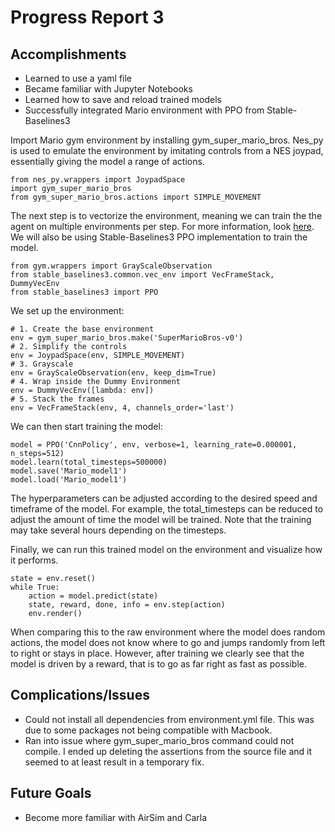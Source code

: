 # Progress Report 3
## Accomplishments
  * Learned to use a yaml file
  * Became familiar with Jupyter Notebooks
  * Learned how to save and reload trained models
  * Successfully integrated Mario environment with PPO from Stable-Baselines3

Import Mario gym environment by installing gym_super_mario_bros. Nes_py is used to emulate the environment by imitating controls from a NES joypad, essentially giving the model a range of actions.
```
from nes_py.wrappers import JoypadSpace
import gym_super_mario_bros
from gym_super_mario_bros.actions import SIMPLE_MOVEMENT
```
The next step is to vectorize the environment, meaning we can train the the agent on multiple environments per step. For more information, look [here](https://stable-baselines.readthedocs.io/en/master/guide/vec_envs.html). We will also be using Stable-Baselines3 PPO implementation to train the model.

```
from gym.wrappers import GrayScaleObservation
from stable_baselines3.common.vec_env import VecFrameStack, DummyVecEnv
from stable_baselines3 import PPO
```
We set up the environment:
```
# 1. Create the base environment
env = gym_super_mario_bros.make('SuperMarioBros-v0')
# 2. Simplify the controls
env = JoypadSpace(env, SIMPLE_MOVEMENT)
# 3. Grayscale
env = GrayScaleObservation(env, keep_dim=True)
# 4. Wrap inside the Dummy Environment
env = DummyVecEnv([lambda: env])
# 5. Stack the frames
env = VecFrameStack(env, 4, channels_order='last')
```
We can then start training the model:
```
model = PPO('CnnPolicy', env, verbose=1, learning_rate=0.000001, n_steps=512)
model.learn(total_timesteps=500000)
model.save('Mario_model1')
model.load('Mario_model1')
```
The hyperparameters can be adjusted according to the desired speed and timeframe of the model. For example, the total_timesteps can be reduced to adjust the amount of time the model will be trained. Note that the training may take several hours depending on the timesteps.

Finally, we can run this trained model on the environment and visualize how it performs.
```
state = env.reset()
while True:
    action = model.predict(state)
    state, reward, done, info = env.step(action)
    env.render()
```
When comparing this to the raw environment where the model does random actions, the model does not know where to go and jumps randomly from left to right or stays in place. However, after training we clearly see that the model is driven by a reward, that is to go as far right as fast as possible. 

## Complications/Issues
  * Could not install all dependencies from environment.yml file. This was due to some packages not being compatible with Macbook.
  * Ran into issue where gym_super_mario_bros command could not compile. I ended up deleting the assertions from the source file and it seemed to at least result in a temporary fix.
  
## Future Goals
  * Become more familiar with AirSim and Carla
